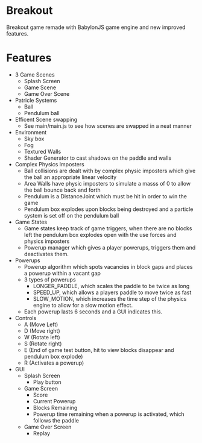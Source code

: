 # Breakout

Breakout game remade with BabylonJS game engine and new improved features.

# Features

  - 3 Game Scenes
    - Splash Screen
    - Game Scene
    - Game Over Scene
  - Patricle Systems
    - Ball
    - Pendulum ball
  - Efficent Scene swapping
    - See main/main.js to see how scenes are swapped in a neat manner
  - Environment
    - Sky box
    - Fog
    - Textured Walls
    - Shader Generator to cast shadows on the paddle and walls
  - Complex Physics Imposters
    - Ball collisions are dealt with by complex physic imposters which give the ball an appropriate linear velocity
    - Area Walls have physic imposters to simulate a masss of 0 to allow the ball bounce back and forth
    - Pendulum is a DistanceJoint which must be hit in order to win the game
    - Pendulum box explodes upon blocks being destroyed and a particle system is set off on the pendulum ball
  - Game States
    - Game states keep track of game triggers, when there are no blocks left the pendulum box explodes open with the use forces and physics imposters
    - Powerup manager which gives a player powerups, triggers them and deactivates them.
- Powerups
    - Powerup algorithm which spots vacancies in block gaps and places a powerup within a vacant gap
    - 3 types of powerups
        - LONGER_PADDLE, which scales the paddle to be twice as long
        - SPEED_UP, which allows a players paddle to move twice as fast
        - SLOW_MOTION, which increases the time step of the physics engine to allow for a slow motion effect.
    - Each powerup lasts 6 seconds and a GUI indicates this.
- Controls
    - A (Move Left)
    - D (Move right)
    - W (Rotate left)
    - S (Rotate right)
    - E (End of game test button, hit to view blocks disappear and pendulum box explode)
    - R (Activates a powerup)
- GUI
    - Splash Screen
        - Play button
    - Game Screen
        - Score
        - Current Powerup
        - Blocks Remaining
        - Powerup time remaining when a powerup is activated, which follows the paddle
    - Game Over Screen
        - Replay
